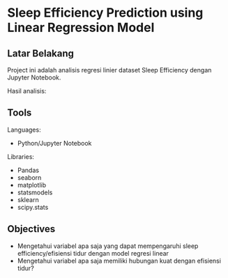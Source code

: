 # Sleep Efficiency Prediction using Linear Regression Model

## Latar Belakang
Project ini adalah analisis regresi linier dataset Sleep Efficiency dengan Jupyter Notebook. 

Hasil analisis:

## Tools
Languages: 
- Python/Jupyter Notebook

Libraries:
- Pandas
- seaborn
- matplotlib
- statsmodels
- sklearn
- scipy.stats

## Objectives
- Mengetahui variabel apa saja yang dapat mempengaruhi sleep efficiency/efisiensi tidur dengan model regresi linear
- Mengetahui variabel apa saja memiliki hubungan kuat dengan efisiensi tidur?
